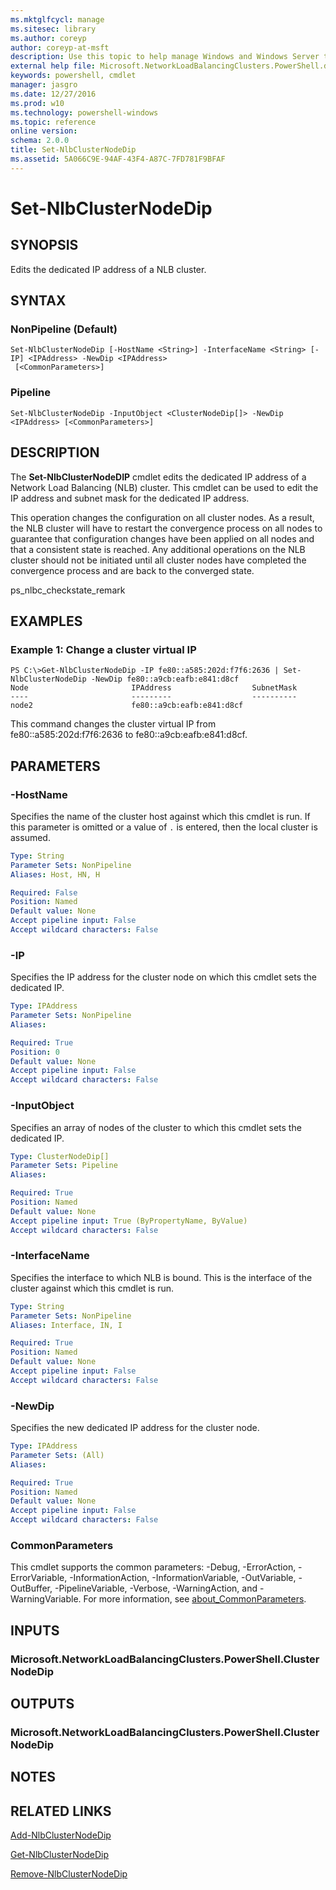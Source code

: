 ```yaml
---
ms.mktglfcycl: manage
ms.sitesec: library
ms.author: coreyp
author: coreyp-at-msft
description: Use this topic to help manage Windows and Windows Server technologies with Windows PowerShell.
external help file: Microsoft.NetworkLoadBalancingClusters.PowerShell.dll-Help.xml
keywords: powershell, cmdlet
manager: jasgro
ms.date: 12/27/2016
ms.prod: w10
ms.technology: powershell-windows
ms.topic: reference
online version: 
schema: 2.0.0
title: Set-NlbClusterNodeDip
ms.assetid: 5A066C9E-94AF-43F4-A87C-7FD781F9BFAF
---
```


# Set-NlbClusterNodeDip

## SYNOPSIS
Edits the dedicated IP address of a NLB cluster.

## SYNTAX

### NonPipeline (Default)
```
Set-NlbClusterNodeDip [-HostName <String>] -InterfaceName <String> [-IP] <IPAddress> -NewDip <IPAddress>
 [<CommonParameters>]
```

### Pipeline
```
Set-NlbClusterNodeDip -InputObject <ClusterNodeDip[]> -NewDip <IPAddress> [<CommonParameters>]
```

## DESCRIPTION
The **Set-NlbClusterNodeDIP** cmdlet edits the dedicated IP address of a Network Load Balancing (NLB) cluster.
This cmdlet can be used to edit the IP address and subnet mask for the dedicated IP address.

This operation changes the configuration on all cluster nodes.
As a result, the NLB cluster will have to restart the convergence process on all nodes to guarantee that configuration changes have been applied on all nodes and that a consistent state is reached.
Any additional operations on the NLB cluster should not be initiated until all cluster nodes have completed the convergence process and are back to the converged state.

ps_nlbc_checkstate_remark

## EXAMPLES

### Example 1: Change a cluster virtual IP
```
PS C:\>Get-NlbClusterNodeDip -IP fe80::a585:202d:f7f6:2636 | Set-NlbClusterNodeDip -NewDip fe80::a9cb:eafb:e841:d8cf
Node                       IPAddress                  SubnetMask 
----                       ---------                  ---------- 
node2                      fe80::a9cb:eafb:e841:d8cf
```

This command changes the cluster virtual IP from fe80::a585:202d:f7f6:2636 to fe80::a9cb:eafb:e841:d8cf.

## PARAMETERS

### -HostName
Specifies the name of the cluster host against which this cmdlet is run.
If this parameter is omitted or a value of `.` is entered, then the local cluster is assumed.

```yaml
Type: String
Parameter Sets: NonPipeline
Aliases: Host, HN, H

Required: False
Position: Named
Default value: None
Accept pipeline input: False
Accept wildcard characters: False
```

### -IP
Specifies the IP address for the cluster node on which this cmdlet sets the dedicated IP.

```yaml
Type: IPAddress
Parameter Sets: NonPipeline
Aliases: 

Required: True
Position: 0
Default value: None
Accept pipeline input: False
Accept wildcard characters: False
```

### -InputObject
Specifies an array of nodes of the cluster to which this cmdlet sets the dedicated IP.

```yaml
Type: ClusterNodeDip[]
Parameter Sets: Pipeline
Aliases: 

Required: True
Position: Named
Default value: None
Accept pipeline input: True (ByPropertyName, ByValue)
Accept wildcard characters: False
```

### -InterfaceName
Specifies the interface to which NLB is bound.
This is the interface of the cluster against which this cmdlet is run.

```yaml
Type: String
Parameter Sets: NonPipeline
Aliases: Interface, IN, I

Required: True
Position: Named
Default value: None
Accept pipeline input: False
Accept wildcard characters: False
```

### -NewDip
Specifies the new dedicated IP address for the cluster node.

```yaml
Type: IPAddress
Parameter Sets: (All)
Aliases: 

Required: True
Position: Named
Default value: None
Accept pipeline input: False
Accept wildcard characters: False
```

### CommonParameters
This cmdlet supports the common parameters: -Debug, -ErrorAction, -ErrorVariable, -InformationAction, -InformationVariable, -OutVariable, -OutBuffer, -PipelineVariable, -Verbose, -WarningAction, and -WarningVariable. For more information, see [about_CommonParameters](http://go.microsoft.com/fwlink/?LinkID=113216).

## INPUTS

### Microsoft.NetworkLoadBalancingClusters.PowerShell.ClusterNodeDip

## OUTPUTS

### Microsoft.NetworkLoadBalancingClusters.PowerShell.ClusterNodeDip

## NOTES

## RELATED LINKS

[Add-NlbClusterNodeDip](./Add-NlbClusterNodeDip.md)

[Get-NlbClusterNodeDip](./Get-NlbClusterNodeDip.md)

[Remove-NlbClusterNodeDip](./Remove-NlbClusterNodeDip.md)

